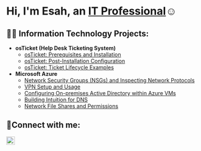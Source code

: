 <h1>Hi, I'm Esah, an <a href="www.linkedin.com/in/esah-mohammed
">IT Professional</a>☺</h1>

<h2>👨‍💻 Information Technology Projects:</h2>

- <b>osTicket (Help Desk Ticketing System)</b>
  - [osTicket: Prerequisites and Installation](https://github.com/esahmohammed/osticket-prereqs)
  - [osTicket: Post-Installation Configuration](https://github.com/esahmohammed/post-install-config)
  - [osTicket: Ticket Lifecycle Examples](https://github.com/esahmohammed/ticket-lifecycle)
- <b>Microsoft Azure</b>
  - [Network Security Groups (NSGs) and Inspecting Network Protocols](https://github.com/esahmohammed/azure-network-protocols)
  - [VPN Setup and Usage](https://github.com/esahmohammed/vpn-setup)
  - [Configuring On-premises Active Directory within Azure VMs](https://github.com/esahmohammed/configure-ad)
  - [Building Intuition for DNS](https://github.com/esahmohammed/dns-intuition)
  - [Network File Shares and Permissions](https://github.com/esahmohammed/network-file-sharing)
  


<h2>🤳Connect with me:</h2>


[<img align="left" alt="Esah | LinkedIn" width="22px" src="https://cdn.jsdelivr.net/npm/simple-icons@v3/icons/linkedin.svg" />][linkedin]


[linkedin]: www.linkedin.com/in/esah-mohammed/
